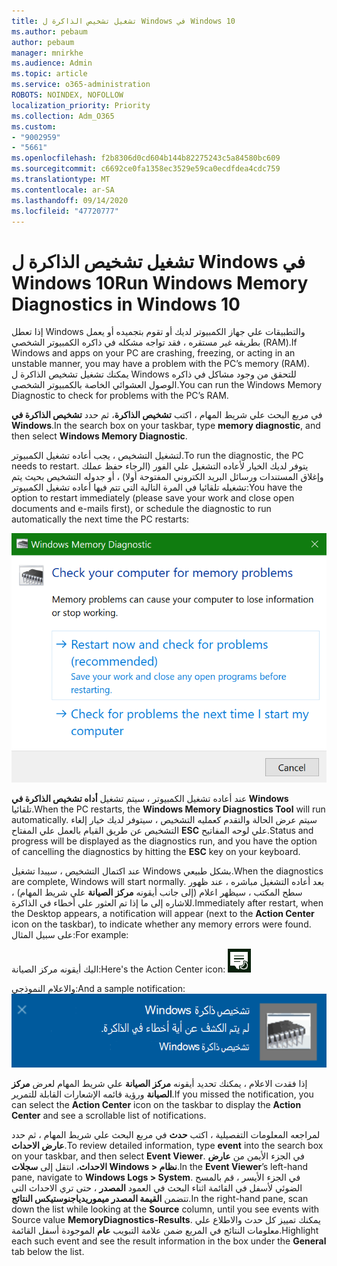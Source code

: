 ```yaml
---
title: تشغيل تشخيص الذاكرة ل Windows في Windows 10
ms.author: pebaum
author: pebaum
manager: mnirkhe
ms.audience: Admin
ms.topic: article
ms.service: o365-administration
ROBOTS: NOINDEX, NOFOLLOW
localization_priority: Priority
ms.collection: Adm_O365
ms.custom:
- "9002959"
- "5661"
ms.openlocfilehash: f2b8306d0cd604b144b82275243c5a84580bc609
ms.sourcegitcommit: c6692ce0fa1358ec3529e59ca0ecdfdea4cdc759
ms.translationtype: MT
ms.contentlocale: ar-SA
ms.lasthandoff: 09/14/2020
ms.locfileid: "47720777"
---
```

# <a name="run-windows-memory-diagnostics-in-windows-10"></a><span data-ttu-id="1c25a-102">تشغيل تشخيص الذاكرة ل Windows في Windows 10</span><span class="sxs-lookup"><span data-stu-id="1c25a-102">Run Windows Memory Diagnostics in Windows 10</span></span>

<span data-ttu-id="1c25a-103">إذا تعطل Windows والتطبيقات علي جهاز الكمبيوتر لديك أو تقوم بتجميده أو يعمل بطريقه غير مستقره ، فقد تواجه مشكله في ذاكره الكمبيوتر الشخصي (RAM).</span><span class="sxs-lookup"><span data-stu-id="1c25a-103">If Windows and apps on your PC are crashing, freezing, or acting in an unstable manner, you may have a problem with the PC’s memory (RAM).</span></span> <span data-ttu-id="1c25a-104">يمكنك تشغيل تشخيص الذاكرة ل Windows للتحقق من وجود مشاكل في ذاكره الوصول العشوائي الخاصة بالكمبيوتر الشخصي.</span><span class="sxs-lookup"><span data-stu-id="1c25a-104">You can run the Windows Memory Diagnostic to check for problems with the PC’s RAM.</span></span>

<span data-ttu-id="1c25a-105">في مربع البحث علي شريط المهام ، اكتب **تشخيص الذاكرة**، ثم حدد **تشخيص الذاكرة في Windows**.</span><span class="sxs-lookup"><span data-stu-id="1c25a-105">In the search box on your taskbar, type **memory diagnostic**, and then select **Windows Memory Diagnostic**.</span></span> 

<span data-ttu-id="1c25a-106">لتشغيل التشخيص ، يجب أعاده تشغيل الكمبيوتر.</span><span class="sxs-lookup"><span data-stu-id="1c25a-106">To run the diagnostic, the PC needs to restart.</span></span> <span data-ttu-id="1c25a-107">يتوفر لديك الخيار لأعاده التشغيل علي الفور (الرجاء حفظ عملك وإغلاق المستندات ورسائل البريد الكتروني المفتوحة أولا) ، أو جدوله التشخيص بحيث يتم تشغيله تلقائيا في المرة التالية التي تتم فيها أعاده تشغيل الكمبيوتر:</span><span class="sxs-lookup"><span data-stu-id="1c25a-107">You have the option to restart immediately (please save your work and close open documents and e-mails first), or schedule the diagnostic to run automatically the next time the PC restarts:</span></span>

![تشخيص الذاكرة ل Windows](media/windows-memory-diagnostic.png)

<span data-ttu-id="1c25a-109">عند أعاده تشغيل الكمبيوتر ، سيتم تشغيل **أداه تشخيص الذاكرة في Windows** تلقائيا.</span><span class="sxs-lookup"><span data-stu-id="1c25a-109">When the PC restarts, the **Windows Memory Diagnostics Tool** will run automatically.</span></span> <span data-ttu-id="1c25a-110">سيتم عرض الحالة والتقدم كعمليه التشخيص ، سيتوفر لديك خيار إلغاء التشخيص عن طريق القيام بالعمل علي المفتاح **ESC** علي لوحه المفاتيح.</span><span class="sxs-lookup"><span data-stu-id="1c25a-110">Status and progress will be displayed as the diagnostics run, and you have the option of cancelling the diagnostics by hitting the **ESC** key on your keyboard.</span></span>

<span data-ttu-id="1c25a-111">عند اكتمال التشخيص ، سيبدا تشغيل Windows بشكل طبيعي.</span><span class="sxs-lookup"><span data-stu-id="1c25a-111">When the diagnostics are complete, Windows will start normally.</span></span>
<span data-ttu-id="1c25a-112">بعد أعاده التشغيل مباشره ، عند ظهور سطح المكتب ، سيظهر اعلام (إلى جانب أيقونه **مركز الصيانة** علي شريط المهام) ، للاشاره إلى ما إذا تم العثور علي أخطاء في الذاكرة.</span><span class="sxs-lookup"><span data-stu-id="1c25a-112">Immediately after restart, when the Desktop appears, a notification will appear (next to the **Action Center** icon on the taskbar), to indicate whether any memory errors were found.</span></span> <span data-ttu-id="1c25a-113">على سبيل المثال:</span><span class="sxs-lookup"><span data-stu-id="1c25a-113">For example:</span></span>

<span data-ttu-id="1c25a-114">اليك أيقونه مركز الصيانة:</span><span class="sxs-lookup"><span data-stu-id="1c25a-114">Here's the Action Center icon:</span></span> ![أيقونه مركز الصيانة](media/action-center-icon.png) 

<span data-ttu-id="1c25a-116">والاعلام النموذجي:</span><span class="sxs-lookup"><span data-stu-id="1c25a-116">And a sample notification:</span></span> ![لا توجد أخطاء في الذاكرة](media/no-memory-errors.png)

<span data-ttu-id="1c25a-118">إذا فقدت الاعلام ، يمكنك تحديد أيقونه **مركز الصيانة** علي شريط المهام لعرض **مركز الصيانة** ورؤية قائمه الإشعارات القابلة للتمرير.</span><span class="sxs-lookup"><span data-stu-id="1c25a-118">If you missed the notification, you can select the **Action Center** icon  on the taskbar to display the **Action Center** and see a scrollable list of notifications.</span></span>

<span data-ttu-id="1c25a-119">لمراجعه المعلومات التفصيلية ، اكتب **حدث** في مربع البحث علي شريط المهام ، ثم حدد **عارض الاحداث**.</span><span class="sxs-lookup"><span data-stu-id="1c25a-119">To review detailed information, type **event** into the search box on your taskbar, and then select **Event Viewer**.</span></span> <span data-ttu-id="1c25a-120">في الجزء الأيمن من **عارض الاحداث**، انتقل إلى **سجلات Windows > نظام**.</span><span class="sxs-lookup"><span data-stu-id="1c25a-120">In the **Event Viewer**’s left-hand pane, navigate to **Windows Logs > System**.</span></span> <span data-ttu-id="1c25a-121">في الجزء الأيسر ، قم بالمسح الضوئي لأسفل في القائمة اثناء البحث في العمود **المصدر** ، حتى تري الاحداث التي تتضمن **القيمة المصدر ميموريدياجنوستيكس النتائج**.</span><span class="sxs-lookup"><span data-stu-id="1c25a-121">In the right-hand pane, scan down the list while looking at the **Source** column, until you see events with Source value **MemoryDiagnostics-Results**.</span></span> <span data-ttu-id="1c25a-122">يمكنك تمييز كل حدث والاطلاع علي معلومات النتائج في المربع ضمن علامة التبويب **عام** الموجودة أسفل القائمة.</span><span class="sxs-lookup"><span data-stu-id="1c25a-122">Highlight each such event and see the result information in the box under the **General** tab below the list.</span></span>
